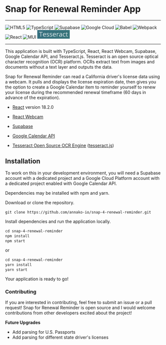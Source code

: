 # Snap for Renewal Reminder App

---
![HTML5](https://img.shields.io/badge/html5-%23E34F26.svg?style=for-the-badge&logo=html5&logoColor=white)
![TypeScript](https://img.shields.io/badge/typescript-%23007ACC.svg?style=for-the-badge&logo=typescript&logoColor=white)
![Supabase](https://img.shields.io/badge/Supabase-3ECF8E?style=for-the-badge&logo=supabase&logoColor=white)
![Google Cloud](https://img.shields.io/badge/GoogleCloud-%234285F4.svg?style=for-the-badge&logo=google-cloud&logoColor=white)
![Babel](https://img.shields.io/badge/Babel-F9DC3E?style=for-the-badge&logo=babel&logoColor=white)
![Webpack](https://img.shields.io/badge/webpack-%238DD6F9.svg?style=for-the-badge&logo=webpack&logoColor=black)
![React](https://img.shields.io/badge/react-%2320232a.svg?style=for-the-badge&logo=react&logoColor=%2361DAFB)
![MUI](https://img.shields.io/badge/Material%20UI-007FFF?style=for-the-badge&logo=mui&logoColor=white)
<img src="./assets/tesseract.png" width="105"/>


---

This application is built with TypeScript, React, React Webcam, Supabase, Google Calendar API, and Tesseract.js. Tesseract is an open source optical character recognition (OCR) platform. OCRs extract text from images and documents without a text layer and outputs the data.

Snap for Renewal Reminder can read a California driver's license data using a webcam. It pulls and displays the license expiration date, then gives you the option to create a Google Calendar item to reminder yourself to renew your license during the recommended renewal timeframe (60 days in advance of the expiration).

* [React](https://react.dev/) version 18.2.0

* [React Webcam](https://github.com/mozmorris/react-webcam) 

* [Supabase](https://supabase.com/)

* [Google Calendar API](https://developers.google.com/calendar/api/guides/overview)

* [Tesseract Open Source OCR Engine](https://github.com/tesseract-ocr/tesseract) ([tesseract.js](https://github.com/naptha/tesseract.js))

## Installation

To work on this in your development environment, you will need a Supabase account with a dedicated project and a Google Cloud Platform account with a dedicated project enabled with Google Calendar API. 

Dependencies may be installed with npm and yarn.

Download or clone the repository.
```
git clone https://github.com/annako-io/snap-4-renewal-reminder.git
```
Install dependencies and run the application locally.
```
cd snap-4-renewal-reminder
npm install
npm start
```
or
```
cd snap-4-renewal-reminder
yarn install
yarn start
```
Your application is ready to go!

### Contributing

If you are interested in contributing, feel free to submit an issue or a pull request! Snap for Renewal Reminder is open source and I would welcome contributions from other developers excited about the project!

**Future Upgrades**
* Add parsing for U.S. Passports
* Add parsing for different state driver's licenses